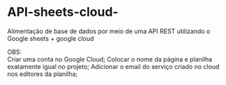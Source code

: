 # API-sheets-cloud-
Alimentação de base de dados por meio de uma API REST utilizando o Google sheets + google cloud


OBS:  
Criar uma conta no Google Cloud;
Colocar o nome da página e planilha exatamente igual no projeto;
Adicionar o email do serviço criado no cloud nos editores da planilha;
